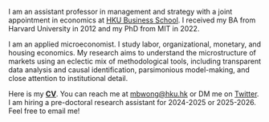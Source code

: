 I am an assistant professor in management and strategy with a joint appointment in economics at [HKU Business School](https://www.hkubs.hku.hk/). I received my BA from Harvard University in 2012 and my PhD from MIT in 2022. 

I am an applied microeconomist. I study labor, organizational, monetary, and housing economics. My research aims to understand the microstructure of markets using an eclectic mix of methodological tools, including transparent data analysis and causal identification, parsimonious model-making, and close attention to institutional detail. 

Here is my __[CV](/pdf/CV.pdf)__. You can reach me at [mbwong@hku.hk](mailto:mbwong@hku.hk) or DM me on [Twitter](https://twitter.com/mbwong). I am hiring a pre-doctoral research assistant for 2024-2025 or 2025-2026. Feel free to email me! 
